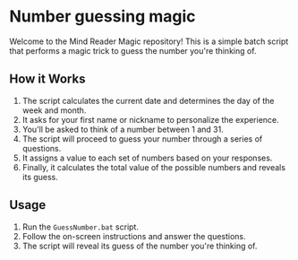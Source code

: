 # Number guessing magic

Welcome to the Mind Reader Magic repository! This is a simple batch script that performs a magic trick to guess the number you're thinking of.

## How it Works

1. The script calculates the current date and determines the day of the week and month.
2. It asks for your first name or nickname to personalize the experience.
3. You'll be asked to think of a number between 1 and 31.
4. The script will proceed to guess your number through a series of questions.
5. It assigns a value to each set of numbers based on your responses.
6. Finally, it calculates the total value of the possible numbers and reveals its guess.

## Usage

1. Run the `GuessNumber.bat` script.
2. Follow the on-screen instructions and answer the questions.
3. The script will reveal its guess of the number you're thinking of.



